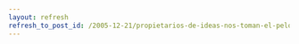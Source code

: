 ```yaml
---
layout: refresh
refresh_to_post_id: /2005-12-21/propietarios-de-ideas-nos-toman-el-pelo.html
---
```

